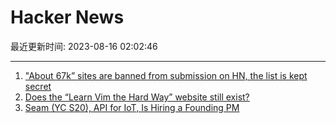 # Hacker News

最近更新时间: 2023-08-16 02:02:46

--- 
1. ["About 67k” sites are banned from submission on HN, the list is kept secret](https://news.ycombinator.com/item?id=37130147) 
2. [Does the “Learn Vim the Hard Way” website still exist?](https://news.ycombinator.com/item?id=37136390) 
3. [Seam (YC S20), API for IoT, Is Hiring a Founding PM](https://www.ycombinator.com/companies/seam/jobs/9VKC412-product-manager) 
